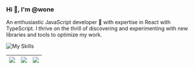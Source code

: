 ### Hi 👋, I'm @wone

An enthusiastic JavaScript developer 🚀 with expertise in React with TypeScript. I thrive on the thrill of discovering and experimenting with new libraries and tools to optimize my work.

![My Skills](https://skillicons.dev/icons?i=javascript,typescript,react,nodejs&perline=10)

| <a href="https://github.com/anuraghazra/github-readme-stats"><img align="center" src="https://github-readme-stats.anuraghazra1.vercel.app/api?username=vocoWone&show_icons=true&include_all_commits=true&hide_border=true" /></a> | <a href="https://github.com/anuraghazra/github-readme-stats"><img align="center" src="https://github-readme-stats.anuraghazra1.vercel.app/api/top-langs/?username=vocoWone&layout=compact&hide_border=true" /></a> | <a href="https://juejin.cn/user/2999123452372525"><img align="center" src="https://4sdvg7tqbv.us.aircode.run/juejin?uid=2999123452372525&hide_border=true" /></a> |
| ------------- | ------------- | ------------- |
